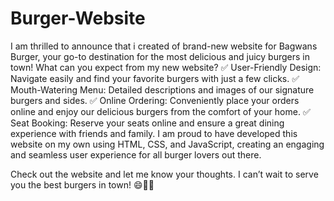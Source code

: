 # Burger-Website

I am thrilled to announce that i created of brand-new website for Bagwans Burger, your go-to destination for the most delicious and juicy burgers in town!
What can you expect from my new website?
✅ User-Friendly Design: Navigate easily and find your favorite burgers with just a few clicks.
✅ Mouth-Watering Menu: Detailed descriptions and images of our signature burgers and sides.
✅ Online Ordering: Conveniently place your orders online and enjoy our delicious burgers from the comfort of your home.
✅ Seat Booking: Reserve your seats online and ensure a great dining experience with friends and family.
I am proud to have developed this website on my own using HTML, CSS, and JavaScript, creating an engaging and seamless user experience for all burger lovers out there.

Check out the website and let me know your thoughts. I can’t wait to serve you the best burgers in town!
😄🤍✨
